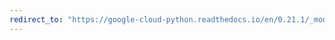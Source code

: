 ```yaml
---
redirect_to: "https://google-cloud-python.readthedocs.io/en/0.21.1/_modules/google/cloud/bigtable/column_family.html"
---
```

